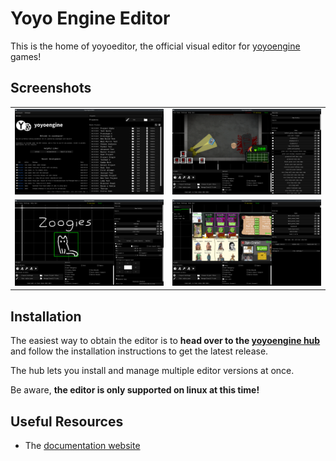 # Yoyo Engine Editor

This is the home of yoyoeditor, the official visual editor for [yoyoengine](https://github.com/yoyoengine/yoyoengine) games!

## Screenshots

<table class="full-width-table">
  <tr>
    <td><img src=".github/media/welcome.png" alt="Welcome"/></td>
    <td><img src=".github/media/theriac.png" alt="Theriac"/></td>
  </tr>
  <tr>
    <td><img src=".github/media/zoogies.png" alt="Zoogies Logo"/></td>
    <td><img src=".github/media/vannie.png" alt="Raise A Vannie"/></td>
  </tr>
</table>

## Installation

The easiest way to obtain the editor is to **head over to the [yoyoengine hub](https://github.com/yoyoengine/launcher)** and follow the installation instructions to get the latest release.

The hub lets you install and manage multiple editor versions at once.

Be aware, **the editor is only supported on linux at this time!**

## Useful Resources

- The [documentation website](https://yoyoengine.github.io)
